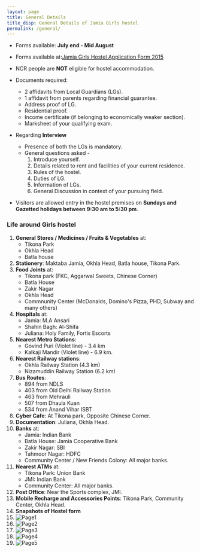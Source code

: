 ```yaml
---
layout: page
title: General Details
title_disp: General Details of Jamia Girls hostel
permalink: /general/
---
```

- Forms available: **July end - Mid August**
- Forms available at:[Jamia Girls Hostel Application Form 2015](http://jmi.ac.in/studyatjamia/hostel/latest/2/detail/129)
- NCR people are **NOT** eligible for hostel accommodation.
- Documents required:
    * 2 affidavits from Local Guardians (LGs).
    * 1 affidavit from parents regarding financial guarantee.
    * Address proof of LG.
    * Residential proof.
    * Income certificate (if belonging to economically weaker section).
    * Marksheet of your qualifying exam.
- Regarding **Interview**
    * Presence of both the LGs is mandatory.
    * General questions asked -
       1. Introduce yourself.
       2. Details related to rent and facilities of your current residence.
       3. Rules of the hostel.
       4. Duties of LG.
       5. Information of LGs.
       6. General Discussion in context of your pursuing field.

- Visitors are allowed entry in the hostel premises on **Sundays and Gazetted holidays between 9:30 am to 5:30 pm**.

### Life around Girls hostel
1. **General Stores / Medicines / Fruits & Vegetables** at:
    - Tikona Park
    - Okhla Head
    - Batla house
11. **Stationery**: Maktaba Jamia, Okhla Head, Batla house, Tikona Park.
4. **Food  Joints** at:
    - Tikona park (FKC, Aggarwal Sweets, Chinese Corner)
    - Batla House
    - Zakir Nagar
    - Okhla Head
    - Commnunity Center (McDonalds, Domino's Pizza, PHD, Subway and many others)
5. **Hospitals** at:
    - Jamia: M.A Ansari
    - Shahin Bagh:  Al-Shifa
    - Juliana: Holy Family, Fortis Escorts
6. **Nearest Metro Stations**:
    - Govind Puri (Violet line) - 3.4 km
    - Kalkaji Mandir (Violet line) - 6.9 km.
7. **Nearest Railway stations**:
    - Okhla Railway Station (4.3 km)
    - Nizamuddin Railway Station (6.2 km)
8. **Bus Routes**:
    - 894 from NDLS
    - 403 from Old Delhi Railway Station
    - 463 from Mehrauli
    - 507 from Dhaula Kuan
    - 534 from Anand Vihar ISBT
9. **Cyber Cafe**: At Tikona park, Opposite Chinese Corner.
10. **Documentation**: Juliana, Okhla Head.
12. **Banks** at:
    - Jamia: Indian Bank
    - Batla House: Jamia Cooperative Bank
    - Zakir Nagar: SBI
    - Tahmoor Nagar: HDFC
    - Community Center / New Friends Colony: All major banks.
13. **Nearest ATMs** at:
    - Tikona Park: Union Bank
    - JMI: Indian Bank
    - Community Center: All major banks.
14. **Post Office**: Near the Sports complex, JMI.
15. **Mobile Recharge and Accessories Points**: Tikona Park, Community Center, Okhla Head.
16. **Snapshots of Hostel form**
17. ![Page1](https://drive.google.com/drive/folders/0B08CI0RykgKSfjVVZGFVMUpKcktEZHZKZW04a0NnZFFzV0o5UkluRmM2RG4tX3U1V0hDRjA)
18. ![Page2](https://drive.google.com/open?id=0B08CI0RykgKSMVNmQlNtR0VQaTQ)
19. ![Page3](https://drive.google.com/open?id=0B08CI0RykgKSTV9xNTgxNnl6bTQ)
20. ![Page4](https://drive.google.com/open?id=0B08CI0RykgKSbU91eGxZbGI3Qjg)
21. ![Page5](https://drive.google.com/open?id=0B08CI0RykgKSWWY4alpHTHhRSGM)

